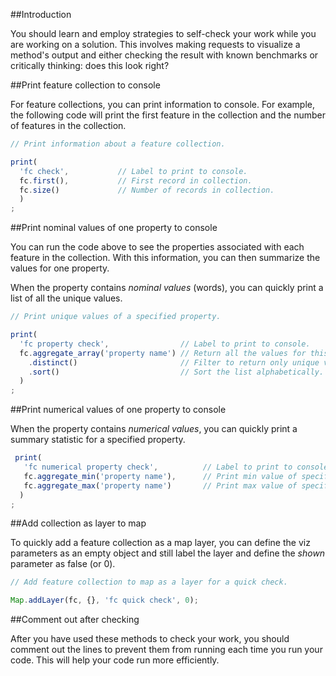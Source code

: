 ##Introduction  

You should learn and employ strategies to self-check your work while you are working on a solution. This involves making requests to visualize a method's output and either checking the result with known benchmarks or critically thinking: does this look right?  

##Print feature collection to console  

For feature collections, you can print information to console. For example, the following code will print the first feature in the collection and the number of features in the collection.  

```js
// Print information about a feature collection.  

print(
  'fc check',           // Label to print to console.
  fc.first(),           // First record in collection.
  fc.size()             // Number of records in collection.
  )
;
```

##Print nominal values of one property to console

You can run the code above to see the properties associated with each feature in the collection. With this information, you can then summarize the values for one property.

When the property contains _nominal values_ (words), you can quickly print a list of all the unique values.  

```js
// Print unique values of a specified property.  

print(
  'fc property check',                // Label to print to console.
  fc.aggregate_array('property name') // Return all the values for this property.
    .distinct()                       // Filter to return only unique values.
    .sort()                           // Sort the list alphabetically.
  )
;
```

##Print numerical values of one property to console

When the property contains _numerical values_, you can quickly print a summary statistic for a specified property.  

```js
 print(
   'fc numerical property check',          // Label to print to console.
   fc.aggregate_min('property name'),      // Print min value of specified property.
   fc.aggregate_max('property name')       // Print max value of specified property.
  )
;
```

##Add collection as layer to map   

To quickly add a feature collection as a map layer, you can define the viz parameters as an empty object and still label the layer and define the _shown_ parameter as false (or 0).  

```js
// Add feature collection to map as a layer for a quick check.

Map.addLayer(fc, {}, 'fc quick check', 0);

```

##Comment out after checking  

After you have used these methods to check your work, you should comment out the lines to prevent them from running each time you run your code. This will help your code run more efficiently.  
